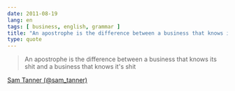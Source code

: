 ```yaml
---
date: 2011-08-19
lang: en
tags: [ business, english, grammar ]
title: "An apostrophe is the difference between a business that knows its shit"
type: quote
---
```


> An apostrophe is the difference between a business that knows its shit
> and a business that knows it's shit

[Sam Tanner
(@sam_tanner)](https://twitter.com/sam_tanner_/status/104264453469634560)

